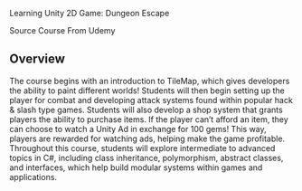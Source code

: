 Learning Unity 2D Game: Dungeon Escape

Source Course From Udemy


## Overview

The course begins with an introduction to TileMap, which gives developers the ability to 
paint different worlds! Students will then begin setting up the player for combat and developing attack 
systems found within popular hack & slash type games. Students will also develop a shop system that grants players 
the ability to purchase items.  If the player can’t afford an item, they can choose to watch a Unity Ad 
in exchange for 100 gems!  This way, players are rewarded for watching ads, helping make the game profitable.  
Throughout this course, students will explore intermediate to advanced topics in C#, 
including class inheritance, polymorphism, abstract classes, and interfaces, 
which help build modular systems within games and applications.
